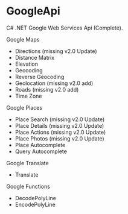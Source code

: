 GoogleApi
=========

C# .NET Google Web Services Api (Complete).
 

Google Maps
  * Directions (missing v2.0 Update)
  * Distance Matrix
  * Elevation
  * Geocoding 
  * Reverse Geocoding
  * Geolocation (missing v2.0 add)
  * Roads (missing v2.0 add)
  * Time Zone
 

Google Places
  * Place Search (missing v2.0 Update)
  * Place Details (missing v2.0 Update)
  * Place Actions (missing v2.0 Update)
  * Place Photos (missing v2.0 Update)
  * Place Autocomplete
  * Query Autocomplete


Google Translate 
  * Translate


Google Functions 
  * DecodePolyLine
  * EncodePolyLine

